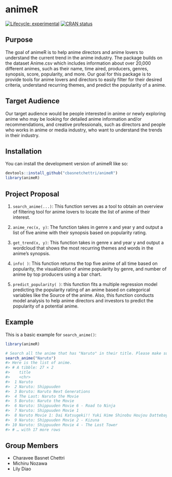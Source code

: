 
<!-- README.md is generated from README.Rmd. Please edit that file -->

# animeR

<!-- badges: start -->

[![Lifecycle:
experimental](https://img.shields.io/badge/lifecycle-experimental-orange.svg)](https://lifecycle.r-lib.org/articles/stages.html#experimental)
[![CRAN
status](https://www.r-pkg.org/badges/version/animeR)](https://CRAN.R-project.org/package=animeR)
<!-- badges: end -->

## Purpose

The goal of animeR is to help anime directors and anime lovers to
understand the current trend in the anime industry. The package builds
on the dataset Anime.csv which includes information about over 20,000
different animes, such as their name, time aired, producers, genres,
synopsis, score, popularity, and more. Our goal for this package is to
provide tools for anime lovers and directors to easily filter for their
desired criteria, understand recurring themes, and predict the
popularity of a anime.

## Target Audience

Our target audience would be people interested in anime or newly
exploring anime who may be looking for detailed anime information and/or
recommendations, and creative professionals, such as directors and
people who works in anime or media industry, who want to understand the
trends in their industry.

## Installation

You can install the development version of animeR like so:

``` r
devtools::install_github("cbasnetchettri/animeR")
library(animeR)
```

## Project Proposal

1)  `search_anime(...)`: This function serves as a tool to obtain an
    overview of filtering tool for anime lovers to locate the list of
    anime of their interest.

2)  `anime_rec(x, y)`: The function takes in genre x and year y and
    output a list of five anime with their synopsis based on popularity
    rating.

3)  `get_trend(x, y)`: This function takes in genre x and year y and
    output a wordcloud that shows the most recurring themes and words in
    the anime’s synopsis.

4)  `info( )`: This function returns the top five anime of all time
    based on popularity, the visualization of anime popularity by genre,
    and number of anime by top producers using a bar chart.

5)  `predict_popularity( )`: this function fits a multiple regression
    model predicting the popularity rating of an anime based on
    categorical variables like the Source of the anime. Also, this
    function conducts model analysis to help anime directors and
    investors to predict the popularity of a potential anime.

## Example

This is a basic example for `search_anime()`:

``` r
library(animeR)

# Search all the anime that has "Naruto" in their title. Please make sure to have a character as an input.
search_anime("Naruto")
#> Here is the list of anime.
#> # A tibble: 27 × 2
#>    title                                                               synopsis 
#>    <chr>                                                               <chr>    
#>  1 Naruto                                                              "Moments…
#>  2 Naruto: Shippuuden                                                  "It has …
#>  3 Boruto: Naruto Next Generations                                     "Followi…
#>  4 The Last: Naruto the Movie                                          "Two yea…
#>  5 Boruto: Naruto the Movie                                            "The spi…
#>  6 Naruto: Shippuuden Movie 6 - Road to Ninja                          "Returni…
#>  7 Naruto: Shippuuden Movie 1                                          "A group…
#>  8 Naruto Movie 1: Dai Katsugeki!! Yuki Hime Shinobu Houjou Dattebayo! "Naruto …
#>  9 Naruto: Shippuuden Movie 2 - Kizuna                                 "Unleash…
#> 10 Naruto: Shippuuden Movie 4 - The Lost Tower                         "Led by …
#> # … with 17 more rows
```

## Group Members

-   Charavee Basnet Chettri
-   Michiru Nozawa
-   Lily Diao
